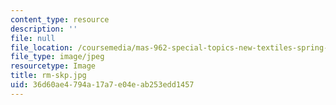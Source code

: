 ```yaml
---
content_type: resource
description: ''
file: null
file_location: /coursemedia/mas-962-special-topics-new-textiles-spring-2010/36d60ae4794a17a7e04eab253edd1457_rm-skp.jpg
file_type: image/jpeg
resourcetype: Image
title: rm-skp.jpg
uid: 36d60ae4-794a-17a7-e04e-ab253edd1457
---
```

